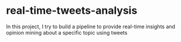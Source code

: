# real-time-tweets-analysis
In this project, I try to build a pipeline to provide real-time insights and opinion mining about a specific topic using tweets

